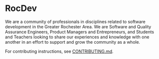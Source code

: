 # RocDev

We are a community of professionals in disciplines related to software development in the Greater Rochester Area. We are Software and Quality Assurance Engineers, Product Managers and Entrepreneurs, and Students and Teachers looking to share our experiences and knowledge with one another in an effort to support and grow the community as a whole.

For contributing instructions, see [CONTRIBUTING.md](./.github/CONTRIBUTING.md).